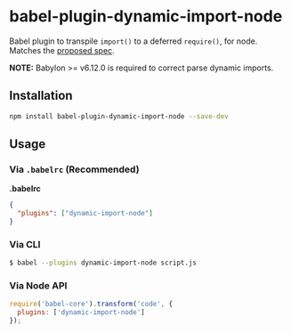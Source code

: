 # babel-plugin-dynamic-import-node

Babel plugin to transpile `import()` to a deferred `require()`, for node. Matches the [proposed spec](https://github.com/domenic/proposal-import-function).

**NOTE:** Babylon >= v6.12.0 is required to correct parse dynamic imports.

## Installation

```sh
npm install babel-plugin-dynamic-import-node --save-dev
```

## Usage

### Via `.babelrc` (Recommended)

**.babelrc**

```json
{
  "plugins": ["dynamic-import-node"]
}
```

### Via CLI

```sh
$ babel --plugins dynamic-import-node script.js
```

### Via Node API

```javascript
require('babel-core').transform('code', {
  plugins: ['dynamic-import-node']
});
```
